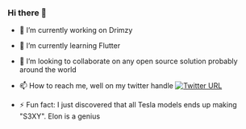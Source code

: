 ### Hi there 🙇

- 🔭 I’m currently working on Drimzy 

- 🌱 I’m currently learning Flutter

- 👯 I’m looking to collaborate on any open source solution probably around the world 

- 📫 How to reach me, well on my twitter handle [![Twitter URL](https://img.shields.io/twitter/url/https/twitter.com/bukotsunikki.svg?style=social&label=Follow%20%40ntare_guy)](https://twitter.com/ntare_guy)

- ⚡ Fun fact: I just discovered that all Tesla models ends up making "S3XY". Elon is a genius 
